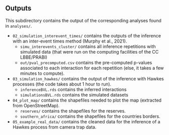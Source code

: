 ## Outputs

This subdirectory contains the output of the corresponding analyses found in `analyses/`.

+ `02_simulation_interevent_times/` contains the outputs of the inference with an inter-event times method (Murphy et al., 2021). 
    + `simu_interevents_cluster/` contains all inference repetitions with simulated data (that were run on the computing facilities of the CC LBBE/PRABI) 
    + `out/pval_precomputed.csv` contains the pre-computed p-values associated to each interaction for each repetition (else, it takes a few minutes to compute).
+ `03_simulation_hawkes/` contains the output of the inference with Hawkes processes (the code takes about 1 hour to run).
  + `inferenceBVL.rds` contains the inferred interactions
  + `simulationsBVL.rds` contains the simulated datasets
+ `04_plot_map/` contains the shapefiles needed to plot the map (extracted from OpenStreetMap).
  + `reserves/` contains the shapefiles for the reserves.
  + `southern_africa/` contains the shapefiles for the countries borders.
+ `05_example_real_data/` contains the cleaned data for the inference of a Hawkes process from camera trap data.